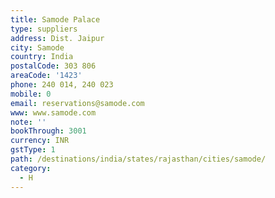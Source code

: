 ```yaml
---
title: Samode Palace
type: suppliers
address: Dist. Jaipur
city: Samode
country: India
postalCode: 303 806
areaCode: '1423'
phone: 240 014, 240 023
mobile: 0
email: reservations@samode.com
www: www.samode.com
note: ''
bookThrough: 3001
currency: INR
gstType: 1
path: /destinations/india/states/rajasthan/cities/samode/
category:
  - H
---
```


